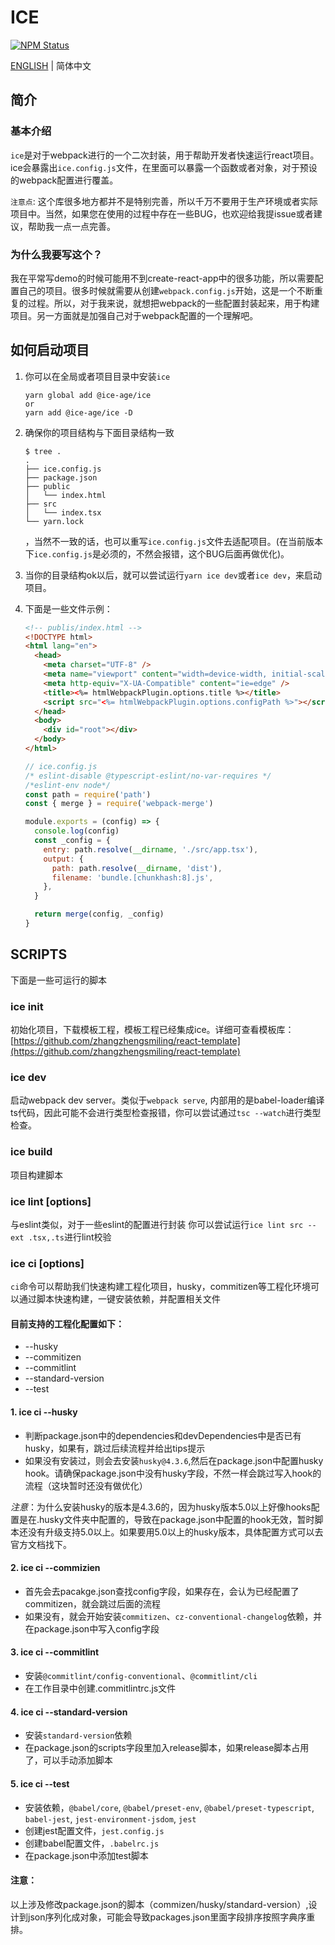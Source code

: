 # ICE

<a href="https://www.npmjs.com/package/@ice-age/ice"><img alt="NPM Status" src="https://img.shields.io/npm/v/@ice-age/ice.svg?style=flat"></a>

[ENGLISH](./README.md) | 简体中文

## 简介

### 基本介绍

`ice`是对于webpack进行的一个二次封装，用于帮助开发者快速运行react项目。ice会暴露出`ice.config.js`文件，在里面可以暴露一个函数或者对象，对于预设的webpack配置进行覆盖。

`注意点`: 这个库很多地方都并不是特别完善，所以千万不要用于生产环境或者实际项目中。当然，如果您在使用的过程中存在一些BUG，也欢迎给我提issue或者建议，帮助我一点一点完善。

### 为什么我要写这个？

我在平常写demo的时候可能用不到create-react-app中的很多功能，所以需要配置自己的项目。很多时候就需要从创建`webpack.config.js`开始，这是一个不断重复的过程。所以，对于我来说，就想把webpack的一些配置封装起来，用于构建项目。另一方面就是加强自己对于webpack配置的一个理解吧。

## 如何启动项目

1. 你可以在全局或者项目目录中安装`ice`

   ```shell
   yarn global add @ice-age/ice
   or
   yarn add @ice-age/ice -D
   ```

2. 确保你的项目结构与下面目录结构一致

   ```shell
   $ tree .
   .
   ├── ice.config.js
   ├── package.json
   ├── public
   │   └── index.html
   ├── src
   │   └── index.tsx
   └── yarn.lock
   ```

   ，当然不一致的话，也可以重写`ice.config.js`文件去适配项目。(在当前版本下`ice.config.js`是必须的，不然会报错，这个BUG后面再做优化)。

3. 当你的目录结构ok以后，就可以尝试运行`yarn ice dev`或者`ice dev`，来启动项目。

4. 下面是一些文件示例：

   ```html
   <!-- publis/index.html -->
   <!DOCTYPE html>
   <html lang="en">
     <head>
       <meta charset="UTF-8" />
       <meta name="viewport" content="width=device-width, initial-scale=1.0" />
       <meta http-equiv="X-UA-Compatible" content="ie=edge" />
       <title><%= htmlWebpackPlugin.options.title %></title>
       <script src="<%= htmlWebpackPlugin.options.configPath %>"></script>
     </head>
     <body>
       <div id="root"></div>
     </body>
   </html>
   ```

   ```javascript
   // ice.config.js
   /* eslint-disable @typescript-eslint/no-var-requires */
   /*eslint-env node*/
   const path = require('path')
   const { merge } = require('webpack-merge')
   
   module.exports = (config) => {
     console.log(config)
     const _config = {
       entry: path.resolve(__dirname, './src/app.tsx'),
       output: {
         path: path.resolve(__dirname, 'dist'),
         filename: 'bundle.[chunkhash:8].js',
       },
     }
   
     return merge(config, _config)
   }
   ```

## SCRIPTS

下面是一些可运行的脚本

### ice init

初始化项目，下载模板工程，模板工程已经集成ice。详细可查看模板库：[https://github.com/zhangzhengsmiling/react-template](https://github.com/zhangzhengsmiling/react-template)

### ice dev

启动webpack dev server。类似于`webpack serve`, 内部用的是babel-loader编译ts代码，因此可能不会进行类型检查报错，你可以尝试通过`tsc --watch`进行类型检查。

### ice build

项目构建脚本

### ice lint <directory> [options]

与eslint类似，对于一些eslint的配置进行封装
你可以尝试运行`ice lint src --ext .tsx,.ts`进行lint校验

### ice ci [options]

`ci`命令可以帮助我们快速构建工程化项目，husky，commitizen等工程化环境可以通过脚本快速构建，一键安装依赖，并配置相关文件

#### 目前支持的工程化配置如下：

- --husky
- --commitizen
- --commitlint
- --standard-version
- --test

#### 1. ice ci --husky

- 判断package.json中的dependencies和devDependencies中是否已有husky，如果有，跳过后续流程并给出tips提示
- 如果没有安装过，则会去安装`husky@4.3.6`,然后在package.json中配置husky hook。请确保package.json中没有husky字段，不然一样会跳过写入hook的流程（这块暂时还没有做优化）

*注意*：为什么安装husky的版本是4.3.6的，因为husky版本5.0以上好像hooks配置是在.husky文件夹中配置的，导致在package.json中配置的hook无效，暂时脚本还没有升级支持5.0以上。如果要用5.0以上的husky版本，具体配置方式可以去官方文档找下。

#### 2. ice ci --commizien

- 首先会去pacakge.json查找config字段，如果存在，会认为已经配置了commitizen，就会跳过后面的流程
- 如果没有，就会开始安装`commitizen`、`cz-conventional-changelog`依赖，并在package.json中写入config字段

#### 3. ice ci --commitlint

- 安装`@commitlint/config-conventional`、`@commitlint/cli`
- 在工作目录中创建.commitlintrc.js文件

#### 4. ice ci --standard-version

- 安装`standard-version`依赖
- 在package.json的scripts字段里加入release脚本，如果release脚本占用了，可以手动添加脚本

#### 5. ice ci --test

- 安装依赖，`@babel/core`, `@babel/preset-env`, `@babel/preset-typescript`, `babel-jest`, `jest-environment-jsdom`, `jest`
- 创建jest配置文件，`jest.config.js`
- 创建babel配置文件，`.babelrc.js`
- 在package.json中添加test脚本

#### 注意：

以上涉及修改package.json的脚本（commizen/husky/standard-version）,设计到json序列化成对象，可能会导致packages.json里面字段排序按照字典序重排。